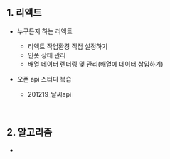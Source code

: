 ## 1. 리액트
- 누구든지 하는 리액트
  - 리액트 작업환경 직접 설정하기
  - 인풋 상태 관리
  - 배열 데이터 렌더링 및 관리(배열에 데이터 삽입하기)
  
- 오픈 api 스터디 복습
  - 201219_날씨api
  
<br/>

## 2. 알고리즘
- 


